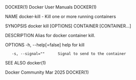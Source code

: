 DOCKER(1)							      Docker User Manuals							     DOCKER(1)

NAME
       docker-kill - Kill one or more running containers

SYNOPSIS
       docker kill [OPTIONS] CONTAINER [CONTAINER...]

DESCRIPTION
       Alias for docker container kill.

OPTIONS
       -h, --help[=false]      help for kill

       -s, --signal=""	    Signal to send to the container

SEE ALSO
       docker(1)

Docker Community							   Mar 2025								     DOCKER(1)

